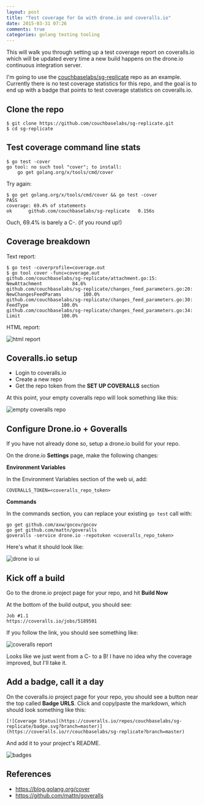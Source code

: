 ```yaml
---
layout: post
title: "Test coverage for Go with drone.io and coveralls.io"
date: 2015-03-31 07:26
comments: true
categories: golang testing tooling
---
```


This will walk you through setting up a test coverage report on coveralls.io which will be updated every time a new build happens on the drone.io continuous integration server.

I'm going to use the [couchbaselabs/sg-replicate](https://github.com/couchbaselabs/sg-replicate) repo as an example.  Currently there is no test coverage statistics for this repo, and the goal is to end up with a badge that points to test coverage statistics on coveralls.io.

## Clone the repo

```
$ git clone https://github.com/couchbaselabs/sg-replicate.git
$ cd sg-replicate
```

## Test coverage command line stats

```
$ go test -cover
go tool: no such tool "cover"; to install:
	go get golang.org/x/tools/cmd/cover

```

Try again:

```
$ go get golang.org/x/tools/cmd/cover && go test -cover
PASS
coverage: 69.4% of statements
ok  	github.com/couchbaselabs/sg-replicate	0.156s
```

Ouch, 69.4% is barely a C-. (if you round up!)

## Coverage breakdown

Text report:

```
$ go test -coverprofile=coverage.out 
$ go tool cover -func=coverage.out
github.com/couchbaselabs/sg-replicate/attachment.go:15:			NewAttachment			84.6%
github.com/couchbaselabs/sg-replicate/changes_feed_parameters.go:20:	NewChangesFeedParams		100.0%
github.com/couchbaselabs/sg-replicate/changes_feed_parameters.go:30:	FeedType			100.0%
github.com/couchbaselabs/sg-replicate/changes_feed_parameters.go:34:	Limit				100.0%
```

HTML report:

![html report](http://tleyden-misc.s3.amazonaws.com/blog_images/go_coverage_html.png)

## Coveralls.io setup

* Login to coveralls.io
* Create a new repo 
* Get the repo token from the **SET UP COVERALLS** section

At this point, your empty coveralls repo will look something like this:

![empty coveralls repo](http://tleyden-misc.s3.amazonaws.com/blog_images/coveralls_empty_repo.png)

## Configure Drone.io + Goveralls

If you have not already done so, setup a drone.io build for your repo.

On the drone.io **Settings** page, make the following changes:

**Environment Variables**

In the Environment Variables section of the web ui, add:

```
COVERALLS_TOKEN=<coveralls_repo_token>
```

**Commands**

In the commands section, you can replace your existing `go test` call with:

```
go get github.com/axw/gocov/gocov
go get github.com/mattn/goveralls
goveralls -service drone.io -repotoken <coveralls_repo_token>
```

Here's what it should look like:

![drone io ui](http://tleyden-misc.s3.amazonaws.com/blog_images/drone_io_coverage.png)

## Kick off a build

Go to the drone.io project page for your repo, and hit **Build Now**

At the bottom of the build output, you should see:

```
Job #1.1
https://coveralls.io/jobs/5189501
```

If you follow the link, you should see something like:

![coveralls report](http://tleyden-misc.s3.amazonaws.com/blog_images/coveralls_sgreplicate.png)

Looks like we just went from a C- to a B!  I have no idea why the coverage improved, but I'll take it.

## Add a badge, call it a day

On the coveralls.io project page for your repo, you should see a button near the top called **Badge URLS**.  Click and copy/paste the markdown, which should look something like this:

```
[![Coverage Status](https://coveralls.io/repos/couchbaselabs/sg-replicate/badge.svg?branch=master)](https://coveralls.io/r/couchbaselabs/sg-replicate?branch=master)
```

And add it to your project's README.  

![badges](http://tleyden-misc.s3.amazonaws.com/blog_images/sg_replicate_badges.png)


## References

* https://blog.golang.org/cover
* https://github.com/mattn/goveralls

